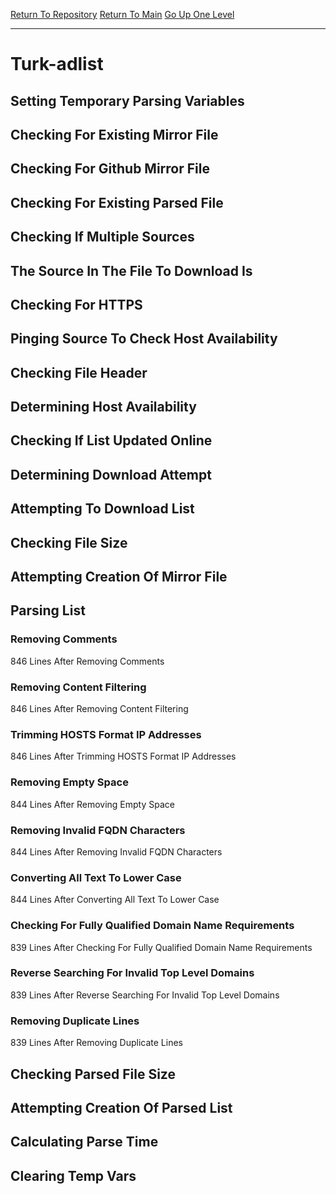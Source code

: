 [Return To Repository](https://github.com/deathbybandaid/piholeparser/)
[Return To Main](https://github.com/deathbybandaid/piholeparser/blob/master/RecentRunLogs/Mainlog.md)
[Go Up One Level](https://github.com/deathbybandaid/piholeparser/blob/master/RecentRunLogs/TopLevelScripts/30-Processing-External-Blacklists.md)
____________________________________
# Turk-adlist
## Setting Temporary Parsing Variables
## Checking For Existing Mirror File
## Checking For Github Mirror File
## Checking For Existing Parsed File
## Checking If Multiple Sources
## The Source In The File To Download Is
## Checking For HTTPS
## Pinging Source To Check Host Availability
## Checking File Header
## Determining Host Availability
## Checking If List Updated Online
## Determining Download Attempt
## Attempting To Download List
## Checking File Size
## Attempting Creation Of Mirror File
## Parsing List
### Removing Comments
846 Lines After Removing Comments
### Removing Content Filtering
846 Lines After Removing Content Filtering
### Trimming HOSTS Format IP Addresses
846 Lines After Trimming HOSTS Format IP Addresses
### Removing Empty Space
844 Lines After Removing Empty Space
### Removing Invalid FQDN Characters
844 Lines After Removing Invalid FQDN Characters
### Converting All Text To Lower Case
844 Lines After Converting All Text To Lower Case
### Checking For Fully Qualified Domain Name Requirements
839 Lines After Checking For Fully Qualified Domain Name Requirements
### Reverse Searching For Invalid Top Level Domains
839 Lines After Reverse Searching For Invalid Top Level Domains
### Removing Duplicate Lines
839 Lines After Removing Duplicate Lines
## Checking Parsed File Size
## Attempting Creation Of Parsed List
## Calculating Parse Time
## Clearing Temp Vars
